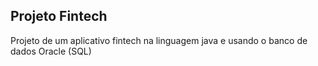 ## Projeto Fintech

Projeto de um aplicativo fintech na linguagem java e usando o banco de dados Oracle (SQL)
